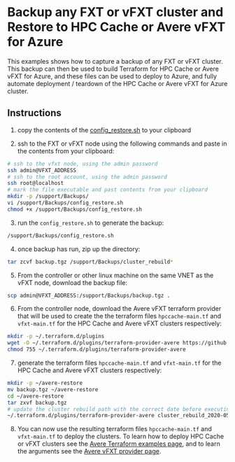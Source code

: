 # Backup any FXT or vFXT cluster and Restore to HPC Cache or Avere vFXT for Azure

This examples shows how to capture a backup of any FXT or vFXT cluster.  This backup can then be used to build Terraform for HPC Cache or Avere vFXT for Azure, and these files can be used to deploy to Azure, and fully automate deployment / teardown of the HPC Cache or Avere vFXT for Azure cluster.

## Instructions

1. copy the contents of the [config_restore.sh](https://raw.githubusercontent.com/Azure/Avere/master/src/terraform/examples/backuprestore/config_restore.sh) to your clipboard

2. ssh to the FXT or vFXT node using the following commands and paste in the contents from your clipboard:
```bash
# ssh to the vfxt node, using the admin password
ssh admin@VFXT_ADDRESS
# ssh to the root account, using the admin password
ssh root@localhost
# mark the file executable and past contents from your clipboard
mkdir -p /support/Backups/
vi /support/Backups/config_restore.sh 
chmod +x /support/Backups/config_restore.sh
```

3. run the `config_restore.sh` to generate the backup:
```bash
/support/Backups/config_restore.sh
```

4. once backup has run, zip up the directory:
```bash
tar zcvf backup.tgz /support/Backups/cluster_rebuild*
```

5. From the controller or other linux machine on the same VNET as the vFXT node, download the backup file:
```bash
scp admin@VFXT_ADDRESS:/support/Backups/backup.tgz .
```

6. From the controller node, download the Avere vFXT terraform provider that will be used to create the the terraform files `hpccache-main.tf` and `vfxt-main.tf` for the HPC Cache and Avere vFXT clusters respectively:
```bash
mkdir -p ~/.terraform.d/plugins
wget -O ~/.terraform.d/plugins/terraform-provider-avere https://github.com/Azure/Avere/releases/download/tfprovider_v0.9.1/terraform-provider-avere
chmod 755 ~/.terraform.d/plugins/terraform-provider-avere
```

7. generate the terraform files `hpccache-main.tf` and `vfxt-main.tf` for the HPC Cache and Avere vFXT clusters respectively:
```bash
mkdir -p ~/avere-restore
mv backup.tgz ~/avere-restore
cd ~/avere-restore
tar zxvf backup.tgz
# update the cluster rebuild path with the correct date before executing
~/.terraform.d/plugins/terraform-provider-avere cluster_rebuild_2020-05-04_17_30_00
```

8. You can now use the resulting terraform files `hpccache-main.tf` and `vfxt-main.tf` to deploy the clusters.  To learn how to deploy HPC Cache or vFXT clusters see the [Avere Terraform examples page](https://github.com/Azure/Avere/tree/master/src/terraform), and to learn the arguments see the [Avere vFXT provider page](https://github.com/Azure/Avere/tree/master/src/terraform/providers/terraform-provider-avere).
